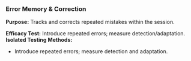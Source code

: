 ### Error Memory & Correction

**Purpose:** Tracks and corrects repeated mistakes within the session.

**Efficacy Test:** Introduce repeated errors; measure detection/adaptation.
**Isolated Testing Methods:**
- Introduce repeated errors; measure detection and adaptation.